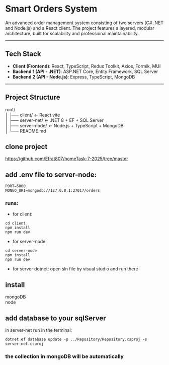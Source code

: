 #  Smart Orders System

An advanced order management system consisting of two servers (C# .NET and Node.js) and a React client.
The project features a layered, modular architecture, built for scalability and professional maintainability.

---
##  Tech Stack

- **Client (Frontend)**: React, TypeScript, Redux Toolkit, Axios, Formik, MUI  
- **Backend 1 (API - .NET)**: ASP.NET Core, Entity Framework, SQL Server  
- **Backend 2 (API - Node.js)**: Express, TypeScript, MongoDB  

---


##  Project Structure

root/   
│
├── client/ ←  React vite   
│
├── server-net/ ← .NET 8 + EF + SQL Server   
│
├── server-node/ ←  Node.js + TypeScript + MongoDB   
│
└── README.md   

## clone project   
https://github.com/Efrat807/homeTask-7-2025/tree/master

## add .env file to server-node:
```  
PORT=5000
MONGO_URI=mongodb://127.0.0.1:27017/orders
```  

### runs:  
- for client:    
```   
cd client
npm install
npm run dev
```   

- for server-node:
```   
cd server-node
npm install
npm run dev
```   

- for server dotnet:
open sln file by visual studio and run there


## install
mongoDB  
node

## add database to your sqlServer   
in server-net run in the terminal:
```   
dotnet ef database update -p ../Repository/Repository.csproj -s server-net.csproj
```   
### the collection in mongoDB will be automatically

